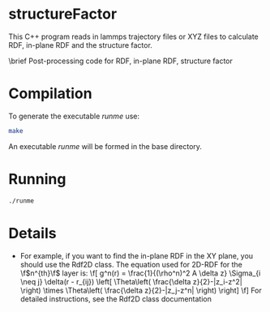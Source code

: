 # structureFactor
This C++ program reads in lammps trajectory files
or XYZ files to calculate RDF, in-plane RDF and the structure factor.

\brief Post-processing code for RDF, in-plane RDF, structure factor

# Compilation

To generate the executable *runme* use:

```bash
make 
```

An executable *runme* will be formed in the base directory. 

# Running

```bash
./runme
``` 

# Details

* For example, if you want to find the in-plane RDF in the
XY plane, you should use the Rdf2D class. The equation used for 2D-RDF for the \f$n^{th}\f$ layer is:
\f[
 g^n(r) = \frac{1}{(\rho^n)^2 A \delta z} \Sigma_{i \neq j} \delta(r - r_{ij}) \left[ \Theta\left( \frac{\delta z}{2}-|z_i-z^2| \right) \times \Theta\left( \frac{\delta z}{2}-|z_j-z^n| \right) \right] 
\f]
  For detailed instructions, see the Rdf2D class documentation
 
